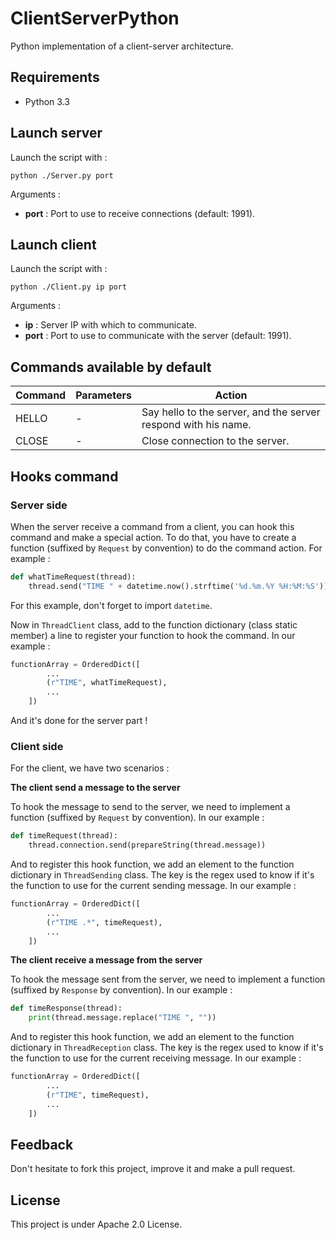 ClientServerPython
==================

Python implementation of a client-server architecture.

## Requirements

* Python 3.3

## Launch server

Launch the script with :
```
python ./Server.py port
```

Arguments : 
* **port** : Port to use to receive connections (default: 1991).

## Launch client

Launch the script with :
```
python ./Client.py ip port
```

Arguments : 
* **ip** : Server IP with which to communicate.
* **port** : Port to use to communicate with the server (default: 1991).

## Commands available by default

Command | Parameters | Action
--- | --- | ---
HELLO | - | Say hello to the server, and the server respond with his name.
CLOSE | - | Close connection to the server.

## Hooks command

### Server side

When the server receive a command from a client, you can hook this command and make a special action. To do that, you have to create a function (suffixed by ```Request``` by convention) to do the command action. For example : 

```python
def whatTimeRequest(thread):
	thread.send("TIME " + datetime.now().strftime('%d.%m.%Y %H:%M:%S'))
```

For this example, don't forget to import ```datetime```.

Now in ```ThreadClient``` class, add to the function dictionary (class static member) a line to register your function to hook the command. In our example :

```python
functionArray = OrderedDict([
		...
		(r"TIME", whatTimeRequest),
		...
	])
```

And it's done for the server part !

### Client side

For the client, we have two scenarios :

**The client send a message to the server**

To hook the message to send to the server, we need to implement a function (suffixed by ```Request``` by convention). In our example : 

```python
def timeRequest(thread):
	thread.connection.send(prepareString(thread.message))
```

And to register this hook function, we add an element to the function dictionary in ```ThreadSending``` class. The key is the regex used to know if it's the function to use for the current sending message. In our example :

```python
functionArray = OrderedDict([
		...
		(r"TIME .*", timeRequest), 
		...
	])
```

**The client receive a message from the server**

To hook the message sent from the server, we need to implement a function (suffixed by ```Response``` by convention). In our example : 

```python
def timeResponse(thread):
	print(thread.message.replace("TIME ", ""))
```

And to register this hook function, we add an element to the function dictionary in ```ThreadReception``` class. The key is the regex used to know if it's the function to use for the current receiving message. In our example :

```python
functionArray = OrderedDict([
		...
		(r"TIME", timeRequest),
		...
	])
```

## Feedback

Don't hesitate to fork this project, improve it and make a pull request.

## License

This project is under Apache 2.0 License.
